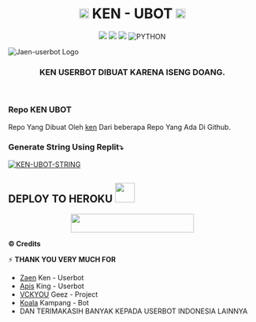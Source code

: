 <h1 align="center"><img src="./resources/extras/kenn.gif" width="20px">    KEN - UBOT    <img src="./resources/extras/kenn.gif" width="20px"></h1>

<p align="center">
    <a href="https://github.com/KennedyProject/KEN-UBOT/commits/KEN-UBOT"><img src="https://img.shields.io/github/last-commit/KennedyProject/KEN-UBOT?color=ff0000&logo=github&logoColor=ffffff&style=for-the-badge" /></a>
    <a href="https://github.com/KennedyProject/KEN-UBOT"> <img src="https://img.shields.io/github/repo-size/KennedyProject/KEN-UBOT?logo=github&style=for-the-badge" /></a>
    <a href="https://pypi.org/project/Telethon/"><img src="https://img.shields.io/pypi/v/telethon?color=important&label=telethon&logo=python&logoColor=brightgreen&style=for-the-badge" /></a>
    <img alt="PYTHON" src="https://img.shields.io/badge/PYTHON-v3.9.6-purple?style=for-the-badge&logo=appveyor"/>
    </p>
    

![Jaen-userbot Logo](https://telegra.ph/file/c7e3776382ee772c1addd.jpg)

<h3 align="center">KEN USERBOT DIBUAT KARENA ISENG DOANG.</h3>
<p align="center">&nbsp;</p>

### Repo KEN UBOT
Repo Yang Dibuat Oleh [ken](https://t.me/xgothboi) Dari beberapa Repo Yang Ada Di Github. 


### Generate String Using Replit⤵️

[![KEN-UBOT-STRING](https://replit.com/badge/github/@KennedyProject/KEN-UBOT)](https://replit.com/@KennedyProject/KEN-UBOT-STRING)


## DEPLOY TO HEROKU <img src="./resources/extras/Kenpurple.gif" width="40px">
<p align="center"><a href="https://heroku.com/deploy?template=https://github.com/Jaen-userbot/JEN-USERBOT/tree/KEN-UBOT"> <img src="https://img.shields.io/badge/Deploy%20To%20Heroku-purple?style=flat&logo=heroku" width="250" height="38.60" /></a></p>


  <b>© Credits</b></summary>


⚡ **THANK YOU VERY MUCH FOR**
*   [Zaen](https://github.com/Zaen_music/JEN-USERBOT)    Ken - Userbot
*   [Apis](https://github.com/apisuserbot/King-Userbot)     King - Userbot
*   [VCKYOU](https://github.com/Vckyou/Geez-Project)    Geez - Project 
*   [Koala](https://github.com/ManusiaRakitan/Kampang-Bot)    Kampang - Bot
*   DAN TERIMAKASIH BANYAK KEPADA USERBOT INDONESIA LAINNYA <img src="./resources/extras/kennn.gif" width="10px">
